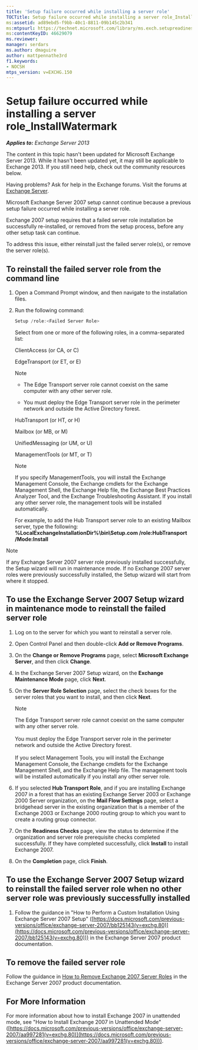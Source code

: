 ```yaml
---
title: 'Setup failure occurred while installing a server role'
TOCTitle: Setup failure occurred while installing a server role_InstallWatermark
ms:assetid: ad89ebd5-f9bb-40c1-8811-09b145c2b341
ms:mtpsurl: https://technet.microsoft.com/library/ms.exch.setupreadiness.installwatermark(v=EXCHG.150)
ms:contentKeyID: 46629079
ms.reviewer: 
manager: serdars
ms.author: dmaguire
author: mattpennathe3rd
f1.keywords:
- NOCSH
mtps_version: v=EXCHG.150
---
```


# Setup failure occurred while installing a server role\_InstallWatermark

_**Applies to:** Exchange Server 2013_

The content in this topic hasn't been updated for Microsoft Exchange Server 2013. While it hasn't been updated yet, it may still be applicable to Exchange 2013. If you still need help, check out the community resources below.

Having problems? Ask for help in the Exchange forums. Visit the forums at [Exchange Server](https://go.microsoft.com/fwlink/p/?linkid=60612).

Microsoft Exchange Server 2007 setup cannot continue because a previous setup failure occurred while installing a server role.

Exchange 2007 setup requires that a failed server role installation be successfully re-installed, or removed from the setup process, before any other setup task can continue.

To address this issue, either reinstall just the failed server role(s), or remove the server role(s).

## To reinstall the failed server role from the command line

1. Open a Command Prompt window, and then navigate to the installation files.

2. Run the following command:

    ```powershell
    Setup /role:<Failed Server Role>
    ```

    Select from one or more of the following roles, in a comma-separated list:

    ClientAccess (or CA, or C)

    EdgeTransport (or ET, or E)

    > [!NOTE]
    > - The Edge Transport server role cannot coexist on the same computer with any other server role.
    >
    > - You must deploy the Edge Transport server role in the perimeter network and outside the Active Directory forest.

    HubTransport (or HT, or H)

    Mailbox (or MB, or M)

    UnifiedMessaging (or UM, or U)

    ManagementTools (or MT, or T)

    > [!NOTE]
    > If you specify ManagementTools, you will install the Exchange Management Console, the Exchange cmdlets for the Exchange Management Shell, the Exchange Help file, the Exchange Best Practices Analyzer Tool, and the Exchange Troubleshooting Assistant. If you install any other server role, the management tools will be installed automatically.

    For example, to add the Hub Transport server role to an existing Mailbox server, type the following: **%LocalExchangeInstallationDir%\\bin\\Setup.com /role:HubTransport /Mode:Install**

> [!NOTE]
> If any Exchange Server&nbsp;2007 server role previously installed successfully, the Setup wizard will run in maintenance mode. If no Exchange 2007 server roles were previously successfully installed, the Setup wizard will start from where it stopped.

## To use the Exchange Server 2007 Setup wizard in maintenance mode to reinstall the failed server role

1. Log on to the server for which you want to reinstall a server role.

2. Open Control Panel and then double-click **Add or Remove Programs**.

3. On the **Change or Remove Programs** page, select **Microsoft Exchange Server**, and then click **Change**.

4. In the Exchange Server 2007 Setup wizard, on the **Exchange Maintenance Mode** page, click **Next**.

5. On the **Server Role Selection** page, select the check boxes for the server roles that you want to install, and then click **Next**.

    > [!NOTE]
    > The Edge Transport server role cannot coexist on the same computer with any other server role. <br/><br/> You must deploy the Edge Transport server role in the perimeter network and outside the Active Directory forest. <br/><br/> If you select Management Tools, you will install the Exchange Management Console, the Exchange cmdlets for the Exchange Management Shell, and the Exchange Help file. The management tools will be installed automatically if you install any other server role.

6. If you selected **Hub Transport Role**, and if you are installing Exchange 2007 in a forest that has an existing Exchange Server 2003 or Exchange 2000 Server organization, on the **Mail Flow Settings** page, select a bridgehead server in the existing organization that is a member of the Exchange 2003 or Exchange 2000 routing group to which you want to create a routing group connector.

7. On the **Readiness Checks** page, view the status to determine if the organization and server role prerequisite checks completed successfully. If they have completed successfully, click **Install** to install Exchange 2007.

8. On the **Completion** page, click **Finish**.

## To use the Exchange Server 2007 Setup wizard to reinstall the failed server role when no other server role was previously successfully installed

1. Follow the guidance in "How to Perform a Custom Installation Using Exchange Server 2007 Setup" ([https://docs.microsoft.com/previous-versions/office/exchange-server-2007/bb125143(v=exchg.80)](https://docs.microsoft.com/previous-versions/office/exchange-server-2007/bb125143(v=exchg.80))) in the Exchange Server 2007 product documentation.

## To remove the failed server role

Follow the guidance in [How to Remove Exchange 2007 Server Roles](https://docs.microsoft.com/previous-versions/office/exchange-server-2007/bb124115(v=exchg.80)) in the Exchange Server 2007 product documentation.

## For More Information

For more information about how to install Exchange 2007 in unattended mode, see "How to Install Exchange 2007 in Unattended Mode" ([https://docs.microsoft.com/previous-versions/office/exchange-server-2007/aa997281(v=exchg.80)](https://docs.microsoft.com/previous-versions/office/exchange-server-2007/aa997281(v=exchg.80))).
